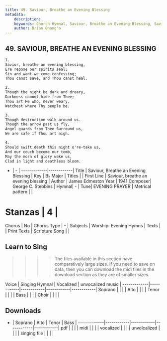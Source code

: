 ```yaml
---
title: 49. Saviour, Breathe an Evening Blessing
metadata:
    description: 
    keywords: Church Hymnal, Saviour, Breathe an Evening Blessing, Saviour, breathe an evening blessing, 
    author: Brian Onang'o
---
```



## 49. SAVIOUR, BREATHE AN EVENING BLESSING

```txt
1.
Savior, breathe an evening blessing,
Ere repose our spirits seal;
Sin and want we come confessing;
Thou canst save, and Thou canst heal.

2.
Though the night be dark and dreary,
Darkness cannot hide from Thee;
Thou art He who, never weary,
Watchest where Thy people be.

3.
Though destruction walk around us.
Though the arrow past us fly,
Angel guards from Thee Surround us,
We are safe if Thou art nigh.

4.
Should swift death this night o're-take us,
And our couch become our tomb,
May the morn of glory wake us,
Clad in light and deathless bloom.

```

- |   -  |
-------------|------------|
Title | Saviour, Breathe an Evening Blessing |
Key | B♭ Major |
Titles |  |
First Line | Saviour, breathe an evening blessing |
Author | James Edmeston
Year | 1941
Composer| George C. Stebbins |
Hymnal|  - |
Tune| EVENING PRAYER |
Metrical pattern | |
# Stanzas | 4 |
Chorus | No |
Chorus Type | - |
Subjects | Worship: Evening Hymns |
Texts |  |
Print Texts | 
Scripture Song |  |
  
## Learn to Sing

>>>> The files available in this section have comparatively large sizes. If you need to save on data, then you can download the midi files in the download section as they are of smaller sizes.

Voice |  Singing Hymnal | Vocalized | unvocalized music |
-------------|------------|------------|------------|------------|
Soprano | | | |
Alto | | | |
Tenor | | | |
Bass | | | |
Choir | | | |

## Downloads

- |  Soprano | Alto | Tenor | Bass |
-------------|------------|------------|------------|------------|
pdf | | | |
midi | | | |
vocalized | | | |
unvolcalized | | | |
singing file | | | |
  